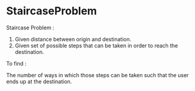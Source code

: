 # StaircaseProblem

Staircase Problem :
1. Given distance between origin and destination.
2. Given set of possible steps that can be taken in order to reach the destination.

To find :

The number of ways in which those steps can be taken such that the user ends up at the destination.
